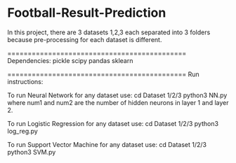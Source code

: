 # Football-Result-Prediction

In this project, there are 3 datasets 1,2,3 each separated into 3 folders because pre-processing for each dataset is different.

============================================
Dependencies:
pickle
scipy
pandas
sklearn

============================================
Run instructions:

To run Neural Network for any dataset use:
cd Dataset 1/2/3
python3 NN.py <num1> <num2>
where num1 and num2 are the number of hidden neurons in layer 1 and layer 2.

To run Logistic Regression for any dataset use:
cd Dataset 1/2/3
python3 log_reg.py

To run Support Vector Machine for any dataset use:
cd Dataset 1/2/3
python3 SVM.py
